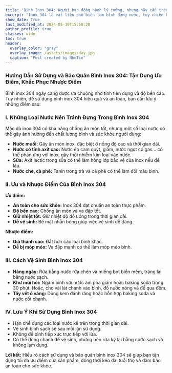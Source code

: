 ```yaml
---
title: "Bình Inox 304: Người bạn đồng hành lý tưởng, nhưng hãy cẩn trọng!"
excerpt: "Inox 304 là vật liệu phổ biến làm bình đựng nước, tuy nhiên không phải loại nước nào cũng phù hợp. Bài viết này sẽ giúp bạn hiểu rõ hơn về ưu nhược điểm của bình inox 304, cách sử dụng và vệ sinh đúng cách để đảm bảo an toàn cho sức khỏe."
show_date: True
last_modified_at: 2024-05-19T15:50:20
author_profile: true
classes: wide
toc: true
header:
  overlay_color: "gray"
  overlay_image: /assets/images/day.jpg
  caption: "Post created by NhoTin"
---
```


### Hướng Dẫn Sử Dụng và Bảo Quản Bình Inox 304: Tận Dụng Ưu Điểm, Khắc Phục Nhược Điểm

Bình inox 304 ngày càng được ưa chuộng nhờ tính tiện dụng và độ bền cao. Tuy nhiên, để sử dụng bình inox 304 hiệu quả và an toàn, bạn cần lưu ý những điểm sau:

### I. Những Loại Nước Nên Tránh Đựng Trong Bình Inox 304

Mặc dù inox 304 có khả năng chống ăn mòn tốt, nhưng một số loại nước có thể gây ảnh hưởng đến chất lượng bình và sức khỏe người dùng:

* **Nước muối:** Gây ăn mòn inox, đặc biệt ở nồng độ cao và thời gian dài.
* **Nước có tính axit cao:** Nước ép cam quýt, giấm, nước ngọt có gas... có thể phản ứng với inox, gây thôi nhiễm kim loại vào nước.
* **Sữa:** Axit lactic trong sữa có thể làm hỏng lớp bảo vệ của inox nếu để lâu.
* **Nước chè, cà phê:** Tanin trong trà và cà phê có thể làm đổi màu bình.

### II. Ưu và Nhược Điểm Của Bình Inox 304

**Ưu điểm:**

* **An toàn cho sức khỏe:** Inox 304 đạt chuẩn an toàn thực phẩm.
* **Độ bền cao:** Chống ăn mòn và va đập tốt.
* **Giữ nhiệt tốt:** Giữ nhiệt độ đồ uống trong thời gian dài.
* **Dễ vệ sinh:** Bề mặt nhẵn bóng giúp việc vệ sinh dễ dàng.

**Nhược điểm:**

* **Giá thành cao:** Đắt hơn các loại bình khác.
* **Dễ bị móp méo:** Va đập mạnh có thể làm móp méo bình.

### III. Cách Vệ Sinh Bình Inox 304

* **Hàng ngày:** Rửa bằng nước rửa chén và miếng bọt biển mềm, tráng lại bằng nước sạch.
* **Khử mùi hôi:** Ngâm bình với nước ấm pha giấm hoặc baking soda trong 30 phút. Hoặc, cho vài lát chanh vào bình, đổ nước nóng và để qua đêm.
* **Tẩy vết ố vàng:** Dùng kem đánh răng hoặc hỗn hợp baking soda và nước cốt chanh.

### IV. Lưu Ý Khi Sử Dụng Bình Inox 304

* Hạn chế đựng các loại nước kể trên trong thời gian dài.
* Vệ sinh bình sạch sẽ sau mỗi lần sử dụng.
* Không để bình tiếp xúc trực tiếp với lửa.
* Có thể dùng chanh để vệ sinh, nhưng nên rửa kỹ lại bằng nước sạch và không lạm dụng.

**Lời kết:** Hiểu rõ cách sử dụng và bảo quản bình inox 304 sẽ giúp bạn tận dụng tối đa ưu điểm của sản phẩm, đồng thời kéo dài tuổi thọ và đảm bảo an toàn cho sức khỏe.
